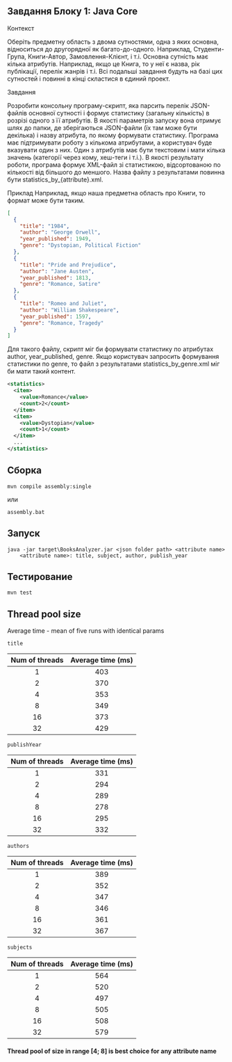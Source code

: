 ## Завдання Блоку 1: Java Core

Контекст

Оберіть предметну область з двома сутностями, одна з яких основна, відноситься до другорядної як багато-до-одного.
Наприклад, Студенти-Група, Книги-Автор, Замовлення-Клієнт, і т.і.
Основна сутність має кілька атрибутів. Наприклад, якщо це Книга, то у неї є назва, рік публікації, перелік жанрів і т.і.
Всі подальші завдання будуть на базі цих сутностей і повинні в кінці скластися в єдиний проект.

Завдання

Розробити консольну програму-скрипт, яка парсить перелік JSON-файлів основної сутності і формує статистику (загальну кількість) в розрізі одного з її атрибутів.
В якості параметрів запуску вона отримує шлях до папки, де зберігаються JSON-файли (їх там може бути декілька) і назву атрибута, по якому формувати статистику.
Програма має підтримувати роботу з кількома атрибутами, а користувач буде вказувати один з них.
Один з атрибутів має бути текстовим і мати кілька значень (категорії через кому, хеш-теги і т.і.).
В якості результату роботи, програма формує XML-файл зі статистикою, відсортованою по кількості від більшого до меншого. Назва файлу з результатами повинна бути statistics_by_{attribute}.xml.
  
Приклад
Наприклад, якщо наша предметна область про Книги, то формат може бути таким.
  
```json
[
  {
    "title": "1984",
    "author": "George Orwell",
    "year_published": 1949,
    "genre": "Dystopian, Political Fiction"
  },
  {
    "title": "Pride and Prejudice",
    "author": "Jane Austen",
    "year_published": 1813,
    "genre": "Romance, Satire"
  },
  {
    "title": "Romeo and Juliet",
    "author": "William Shakespeare",
    "year_published": 1597,
    "genre": "Romance, Tragedy"
  }
]
```  
Для такого файлу, скрипт міг би формувати статистику по атрибутах author, year_published, genre.
Якщо користувач запросить формування статистики по genre, то файл з результатами statistics_by_genre.xml міг би мати такий контент.
```xml
<statistics>
  <item>
    <value>Romance</value>
    <count>2</count>
  </item>
  <item>
    <value>Dystopian</value>
    <count>1</count>
  </item>
  ...
</statistics>
```  


## Сборка

```shell
mvn compile assembly:single
```  
или  
```shell
assembly.bat
```  
  
## Запуск
```shell
java -jar target\BooksAnalyzer.jar <json folder path> <attribute name>
	<attribute name>: title, subject, author, publish_year
```

## Тестирование
```shell
mvn test
```

## Thread pool size
Average time - mean of five runs with identical params
```console
title
```
<table>
    <thead>
        <tr>
            <th>Num of threads</th>
            <th>Average time (ms)</th>
        </tr>
    </thead>
    <tbody align="center">
        <tr><td>1</td><td>403</td></tr>
        <tr><td>2</td><td>370</td></tr>
        <tr><td>4</td><td>353</td></tr>
        <tr><td>8</td><td>349</td></tr>
        <tr><td>16</td><td>373</td></tr>
        <tr><td>32</td><td>429</td></tr>
    </tbody>
</table>  

```console
publishYear
```
<table>
    <thead>
        <tr>
            <th>Num of threads</th>
            <th>Average time (ms)</th>
        </tr>
    </thead>
    <tbody align="center">
        <tr><td>1</td><td>331</td></tr>
        <tr><td>2</td><td>294</td></tr>
        <tr><td>4</td><td>289</td></tr>
        <tr><td>8</td><td>278</td></tr>
        <tr><td>16</td><td>295</td></tr>
        <tr><td>32</td><td>332</td></tr>
    </tbody>
</table>

```console
authors
```
<table>
    <thead>
        <tr>
            <th>Num of threads</th>
            <th>Average time (ms)</th>
        </tr>
    </thead>
    <tbody align="center">
        <tr><td>1</td><td>389</td></tr>
        <tr><td>2</td><td>352</td></tr>
        <tr><td>4</td><td>347</td></tr>
        <tr><td>8</td><td>346</td></tr>
        <tr><td>16</td><td>361</td></tr>
        <tr><td>32</td><td>367</td></tr>
    </tbody>
</table>

```console
subjects
```
<table>
    <thead>
        <tr>
            <th>Num of threads</th>
            <th>Average time (ms)</th>
        </tr>
    </thead>
    <tbody align="center">
        <tr><td>1</td><td>564</td></tr>
        <tr><td>2</td><td>520</td></tr>
        <tr><td>4</td><td>497</td></tr>
        <tr><td>8</td><td>505</td></tr>
        <tr><td>16</td><td>508</td></tr>
        <tr><td>32</td><td>579</td></tr>
    </tbody>
</table>

#### Thread pool of size in range [4; 8] is best choice for any attribute name 
